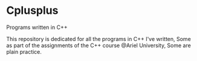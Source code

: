 # Cplusplus
Programs written in C++

This repository is dedicated for all the programs in C++ I've written, 
Some as part of the assignments of the C++ course @Ariel University,
Some are plain practice. 
